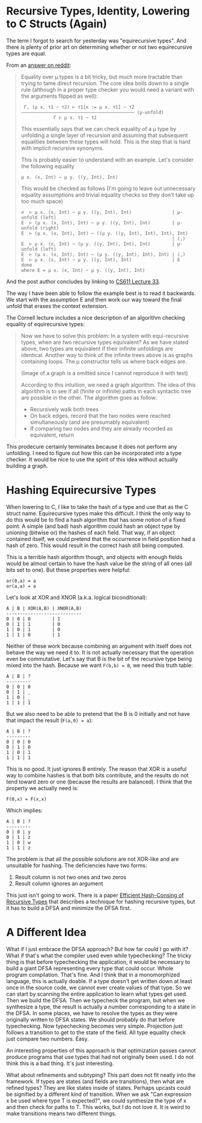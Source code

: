 # Recursive Types, Identity, Lowering to C Structs (Again)

The term I forgot to search for yesterday was "equirecursive types". And there
is plenty of prior art on determining whether or not two equirecursive types
are equal.

From an [answer on reddit](https://www.reddit.com/r/ProgrammingLanguages/comments/134vg7h/recursive_type_checking/):

> Equality over μ types is a bit tricky, but much more tractable than trying
> to tame direct recursion. The core idea boils down to a single rule
> (although in a proper type checker you would need a variant with the
> arguments flipped as well): 
>
>      Γ, (μ x. τ1 ~ τ2) ⊢ τ1[x := μ x. τ1] ~ τ2
>     —————————————————————————————————————————— (μ-unfold)
>                 Γ ⊢ μ x. τ1 ~ τ2
>
> This essentially says that we can check equality of a μ type by unfolding
> a single layer of recursion and assuming that subsequent equalities between
> these types will hold. This is the step that is hard with implicit recursive
> synonyms.
>
> This is probably easier to understand with an example. Let's consider the
> following equality
>
>     μ x. (x, Int) ~ μ y. ((y, Int), Int)
>
> This would be checked as follows (I'm going to leave out unnecessary equality
> assumptions and trivial equality checks so they don't take up too much space) 
>
>     ∅  ⊢ μ x. (x, Int) ~ μ y. ((y, Int), Int)               | μ-unfold (left)
>     E  ⊢ (μ x. (x, Int), Int) ~ μ y. ((y, Int), Int)        | μ-unfold (right)
>     E  ⊢ (μ x. (x, Int), Int) ~ ((μ y. ((y, Int), Int), Int), Int)
>                                                             | (,)
>     E  ⊢ μ x. (x, Int) ~ (μ y. ((y, Int), Int), Int)        | μ-unfold (left)
>     E  ⊢ (μ x. (x, Int), Int) ~ (μ y. ((y, Int), Int), Int) | (,)
>     E  ⊢ μ x. (x, Int) ~ μ y. ((y, Int), Int)               | E
>     done
>     where E = μ x. (x, Int) ~ μ y. ((y, Int), Int)

And the post author concludes by linking to
[CS611 Lecture 33](https://www.cs.cornell.edu/courses/cs611/2001fa/scribe/lecture33.pdf).

The way I have been able to follow the example best is to read it backwards.
We start with the assumption E and then work our way toward the final unfold
that erases the context extension.

The Cornell lecture includes a nice description of an algorithm checking
equality of equirecursive types:

> Now we have to solve this problem: In a system with equi-recursive types,
> when are two recursive types equivalent? As we have stated above, two types
> are equivalent if their infinite unfoldings are identical. Another way
> to think of the infinite trees above is as graphs containing loops.
> The μ constructor tells us where back edges are.
>
> (Image of a graph is a omitted since I cannot reproduce it with text)
>
> According to this intuition, we need a graph algorithm. The idea of this
> algorithm is to see if all (finite or infinite) paths in each syntactic tree
> are possible in the other. The algorithm goes as follow:
>
> * Recursively walk both trees
> * On back edges, record that the two nodes were reached simultaneously (and
>   are presumably equivalent)
> * If comparing two nodes and they are already recorded as equivalent, return

This prodecure certainly terminates because it does not perform any unfolding.
I need to figure out how this can be incorporated into a type checker. It
would be nice to use the spirit of this idea without actually building a
graph.

# Hashing Equirecursive Types

When lowering to C, I like to take the hash of a type and use that as the
C struct name. Equirecursive types make this difficult. I think the only
way to do this would be to find a hash algorithm that has some notion of
a fixed point. A simple (and bad) hash algorithm could hash an object type
by unioning (bitwise or) the hashes of each field. That way, if an object
contained itself, we could pretend that the occurrence in field position
had a hash of zero. This would result in the correct hash still being
computed.

This is a terrible hash algorithm though, and objects with enough fields
would be almost certain to have the hash value be the string of all
ones (all bits set to one). But these properties were helpful:

    or(0,a) = a
    or(a,a) = a

Let's look at XOR and XNOR (a.k.a. logical biconditional):

    A | B | XOR(A,B) | XNOR(A,B)
    ----------------------------
    0 | 0 | 0        | 1
    0 | 1 | 1        | 0
    1 | 0 | 1        | 0
    1 | 1 | 0        | 1

Neither of these work because combining an argument with itself does not behave
the way we need it to. It is not actually necessary that the operation even
be commutative. Let's say that B is the bit of the recursive type being
mixed into the hash. Because we want `F(b,b) = B`, we need this truth table:

    A | B | ?
    ---------
    0 | 0 | 0
    0 | 1 | _
    1 | 0 | _
    1 | 1 | 1

But we also need to be able to pretend that the B is 0 initially and
not have that impact the result (`F(a,0) = a`):

    A | B | ?
    ---------
    0 | 0 | 0
    0 | 1 | 0
    1 | 0 | 1
    1 | 1 | 1

This is no good. It just ignores B entirely. The reason that XOR is
a useful way to combine hashes is that both bits contribute, and the
results do not tend toward zero or one (because the results are balanced).
I think that the property we actually need is:

    F(0,x) = F(x,x)

Which implies:

    A | B | ?
    ---------
    0 | 0 | y
    0 | 1 | z
    1 | 0 | w
    1 | 1 | z

The problem is that all the possible solutions are not XOR-like and
are unsuitable for hashing. The deficiencies have two forms:

1. Result column is not two ones and two zeros
2. Result column ignores an argument

This just isn't going to work. There is a paper
[Efficient Hash-Consing of Recursive Types](https://open.bu.edu/bitstream/handle/2144/1800/2000-006-hashconsing-recursive-types.pdf)
that describes a technique for hashing recursive types, but it has to
build a DFSA and minimize the DFSA first.

# A Different Idea

What if I just embrace the DFSA approach? But how far could I go with it?
What if that's what the compiler used even while typechecking? The tricky
thing is that before typechecking the application, it would be necessary
to build a giant DFSA representing every type that could occur. Whole program
compilation. That's fine. And I think that in a monomorphized language, this
is actually doable. If a type doesn't get written down at least once in the
source code, we cannot ever create values of that type. So we can start
by scanning the entire application to learn what types get used. Then we
build the DFSA. Then we typecheck the program, but when we synthesize a
type, the result is actually a number corresponding to a state in the DFSA.
In some places, we have to resolve the types as they were originally written
to DFSA states. We should probably do that before typechecking. Now
typechecking becomes very simple. Projection just follows a transition
to get to the state of the field. All type equality check just compare two
numbers. Easy.

An interesting properties of this approach is that optimization passes cannot
produce programs that use types that had not originally been used. I do not
think this is a bad thing. It's just interesting.

What about refinements and subtyping? This part does not fit neatly into
the framework. If types are states (and fields are transitions), then what
are refined types? They are like states inside of states. Perhaps upcasts
could be signified by a different kind of transition. When we ask "Can
expression x be used where type T is expected?", we could synthesize
the type of x and then check for paths to T. This works, but I do not
love it. It is weird to make transitions means two different things.
